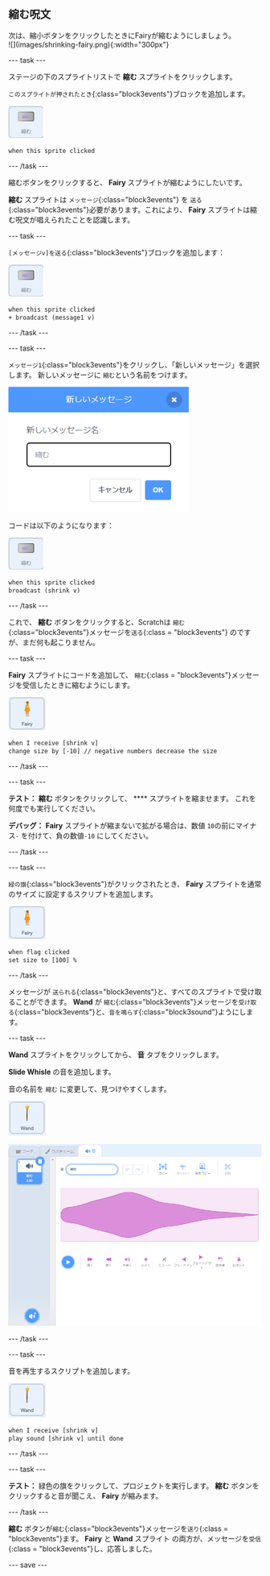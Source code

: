 ## 縮む呪文

<div style="display: flex; flex-wrap: wrap">
<div style="flex-basis: 200px; flex-grow: 1; margin-right: 15px;">
次は、縮小ボタンをクリックしたときにFairyが縮むようにしましょう。
</div>
<div>
![](images/shrinking-fairy.png){:width="300px"}
</div>
</div>

--- task ---

ステージの下のスプライトリストで **縮む** スプライトをクリックします。

`このスプライトが押されたとき`{:class="block3events"}ブロックを追加します。

![](images/shrink-icon.png)

```blocks3
when this sprite clicked
```

--- /task ---

縮むボタンをクリックすると、 **Fairy** スプライトが縮むようにしたいです。

**縮む** スプライトは `メッセージ`{:class="block3events"} を `送る`{:class="block3events"}必要があります。これにより、 **Fairy** スプライトは縮む呪文が唱えられたことを認識します。

--- task ---

`[メッセージv]を送る`{:class="block3events"}ブロックを追加します：

![](images/shrink-icon.png)

```blocks3
when this sprite clicked
+ broadcast (message1 v)
```

--- /task ---

--- task ---

`メッセージ1`{:class="block3events"}をクリックし、「新しいメッセージ」を選択します。 新しいメッセージに `縮む`という名前をつけます。

![縮むと入力された新しいメッセージダイアログ。](images/new-message.png)

コードは以下のようになります：

![](images/shrink-icon.png)

```blocks3
when this sprite clicked
broadcast (shrink v)
```

--- /task ---

これで、 **縮む** ボタンをクリックすると、Scratchは `縮む`{:class="block3events"}メッセージを`送る`{:class = "block3events"} のですが、まだ何も起こりません。

--- task ---

**Fairy** スプライトにコードを追加して、 `縮む`{:class = "block3events"}メッセージを受信したときに縮むようにします。

![](images/fairy-icon.png)

```blocks3
when I receive [shrink v]
change size by [-10] // negative numbers decrease the size
```

--- /task ---

--- task ---

**テスト：** **縮む** ボタンをクリックして、 **** スプライトを縮ませます。 これを何度でも実行してください。

**デバッグ：** **Fairy** スプライトが縮まないで拡がる場合は、数値 `10`の前にマイナス`-` を付けて、負の数値`-10` にしてください。

--- /task ---

--- task ---

`緑の旗`{:class="block3events"}がクリックされたとき、 **Fairy** スプライトを通常のサイズ に設定するスクリプトを追加します。

![](images/fairy-icon.png)

```blocks3
when flag clicked
set size to [100] %
```

--- /task ---

メッセージが `送られる`{:class="block3events"}と、すべてのスプライトで受け取ることができます。 **Wand** が `縮む`{:class="block3events"}メッセージを`受け取る`{:class="block3events"}と、`音を鳴らす`{:class="block3sound"}ようにします。

--- task ---

**Wand** スプライトをクリックしてから、 **音** タブをクリックします。

**Slide Whisle** の音を追加します。

音の名前を `縮む` に変更して、見つけやすくします。

![](images/wand-sprite-icon.png)

![スライドホイッスル音が追加され、音 プロパティで名前を縮むに変更された音タブ。](images/slide-whistle.png)

--- /task ---

--- task ---

音を再生するスクリプトを追加します。

![](images/wand-sprite-icon.png)

```blocks3
when I receive [shrink v]
play sound [shrink v] until done

```

--- /task ---

--- task ---

**テスト：** 緑色の旗をクリックして、プロジェクトを実行します。 **縮む** ボタンをクリックすると音が聞こえ、 **Fairy** が縮みます。

--- /task ---

**縮む** ボタンが`縮む`{:class="block3events"}メッセージを`送り`{:class = "block3events"}ます。 **Fairy** と **Wand** スプライト の両方が、メッセージを`受信`{:class = "block3events"}し、応答しました。

--- save ---
